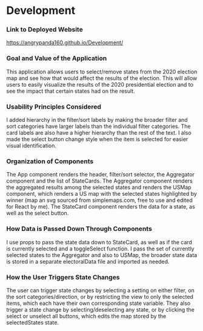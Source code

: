 # Development

### Link to Deployed Website
https://angrypanda160.github.io/Development/

### Goal and Value of the Application
This application allows users to select/remove states from the 2020 election map and see how that would affect the results of the election. This will allow users to easily visualize the results of the 2020 presidential election and to see the impact that certain states had on the result.

### Usability Principles Considered
I added hierarchy in the filter/sort labels by making the broader filter and sort categories have larger labels than the individual filter categories. The card labels are also have a higher hierarchy than the rest of the text. I also made the select button change style when the item is selected for easier visual identification.

### Organization of Components
The App component renders the header, filter/sort selector, the Aggregator component and the list of StateCards. The Aggregator component renders the aggregated results among the selected states and renders the USMap component, which renders a US map with the selected states highlighted by winner (map an svg sourced from simplemaps.com, free to use and edited for React by me). The StateCard component renders the data for a state, as well as the select button.

### How Data is Passed Down Through Components
I use props to pass the state data down to StateCard, as well as if the card is currently selected and a toggleSelect function. I pass the set of currently selected states to the Aggregator and also to USMap, the broader state data is stored in a separate electoralData file and imported as needed.

### How the User Triggers State Changes
The user can trigger state changes by selecting a setting on either filter, on the sort categories/direction, or by restricting the view to only the selected items, which each have their own corresponding state variable. They also trigger a state change by selecting/deselecting any state, or by clicking the select or unselect all buttons, which edits the map stored by the selectedStates state.

